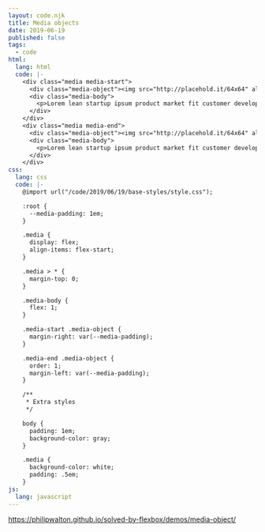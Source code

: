 ```yaml
---
layout: code.njk
title: Media objects
date: 2019-06-19
published: false
tags:
  - code
html:
  lang: html
  code: |-
    <div class="media media-start">
      <div class="media-object"><img src="http://placehold.it/64x64" alt="placeholder image"/></div>
      <div class="media-body">
        <p>Lorem lean startup ipsum product market fit customer development acquihire technical cofounder.</p>
      </div>
    </div>
    <div class="media media-end">
      <div class="media-object"><img src="http://placehold.it/64x64" alt="placeholder image"/></div>
      <div class="media-body">
        <p>Lorem lean startup ipsum product market fit customer development acquihire technical cofounder.</p>
      </div>
    </div>
css:
  lang: css
  code: |-
    @import url("/code/2019/06/19/base-styles/style.css");

    :root {
      --media-padding: 1em;
    }

    .media {
      display: flex;
      align-items: flex-start;
    }

    .media > * {
      margin-top: 0;
    }

    .media-body {
      flex: 1;
    }

    .media-start .media-object {
      margin-right: var(--media-padding);
    }

    .media-end .media-object {
      order: 1;
      margin-left: var(--media-padding);
    }

    /**
     * Extra styles
     */

    body {
      padding: 1em;
      background-color: gray;
    }

    .media {
      background-color: white;
      padding: .5em;
    }
js:
  lang: javascript
---
```


https://philipwalton.github.io/solved-by-flexbox/demos/media-object/
